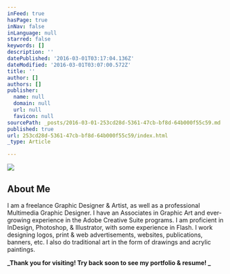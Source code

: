 ```yaml
---
inFeed: true
hasPage: true
inNav: false
inLanguage: null
starred: false
keywords: []
description: ''
datePublished: '2016-03-01T03:17:04.136Z'
dateModified: '2016-03-01T03:07:00.572Z'
title: ''
author: []
authors: []
publisher:
  name: null
  domain: null
  url: null
  favicon: null
sourcePath: _posts/2016-03-01-253cd28d-5361-47cb-bf8d-64b000f55c59.md
published: true
url: 253cd28d-5361-47cb-bf8d-64b000f55c59/index.html
_type: Article

---
```

![](https://the-grid-user-content.s3-us-west-2.amazonaws.com/60cb8f3e-f19a-476c-bf58-78f3623621a4.jpg)

## About Me

I am a freelance Graphic Designer & Artist, as well as a professional Multimedia Graphic Designer. I have an Associates in Graphic Art and ever-growing experience in the Adobe Creative Suite programs. I am proficient in InDesign, Photoshop, & Illustrator, with some experience in Flash. I work designing logos, print & web advertisements, websites, publications, banners, etc. I also do traditional art in the form of drawings and acrylic paintings.

**_Thank you for visiting! Try back soon to see my portfolio & resume! _**